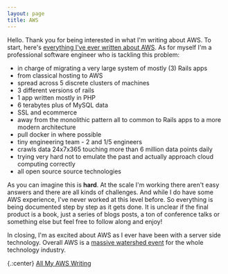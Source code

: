 ```yaml
---
layout: page
title: AWS
---
```

Hello.  Thank you for being interested in what I'm writing about AWS.  To start, here's [everything I've ever written about AWS](https://fuzzygroup.github.io/blog/category.html#aws).  As for myself I'm a professional software engineer who is tackling this problem:

* in charge of migrating a very large system of mostly (3) Rails apps 
* from classical hosting to AWS
* spread across 5 discrete clusters of machines
* 3 different versions of rails
* 1 app written mostly in PHP 
* 6 terabytes plus of MySQL data
* SSL and ecommerce
* away from the monolithic pattern all to common to Rails apps to a more modern architecture
* pull docker in where possible
* tiny engineering team - 2 and 1/5 engineers
* crawls data 24x7x365 touching more than 6 million data points daily
* trying very hard not to emulate the past and actually approach cloud computing correctly
* all open source source technologies

As you can imagine this is **hard**.  At the scale I'm working there aren't easy answers and there are all kinds of challenges.  And while I do have some AWS experience, I've never worked at this level before.  So everything is being documented step by step as it gets done.  It is unclear if the final product is a book, just a series of blogs posts, a ton of conference talks or something else but feel free to follow along and enjoy!

In closing, I'm as excited about AWS as I ever have been with a server side technology.  Overall AWS is a [massive watershed event](https://fuzzygroup.github.io/blog/aws/2016/09/06/aws-i-was-wrong-dead-wrong.html) for the whole technology industry.  

{.:center}
[All My AWS Writing](https://fuzzygroup.github.io/blog/category.html#aws)